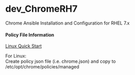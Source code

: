 # dev_ChromeRH7
Chrome Ansible Installation and Configuration for RHEL 7.x

#### Policy File Information
[Linux Quick Start](https://sites.google.com/a/chromium.org/dev/administrators/linux-quick-start)<br/>

For Linux:<br/>
Create policy json file (i.e. chrome.json) and copy to /etc/opt/chrome/policies/managed<br/>




